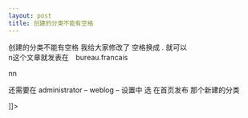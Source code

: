 ```yaml
---
layout: post
title: 创建的分类不能有空格
---
```


<p>创建的分类不能有空格 我给大家修改了 空格换成 . 就可以<br />n这个文章就发表在　bureau.francais</p>
<p>nn
<p>还需要在 administrator &#8211; weblog &#8211; 设置中 选 在首页发布 那个新建的分类</p>
<p> ]]&gt;
</p>
